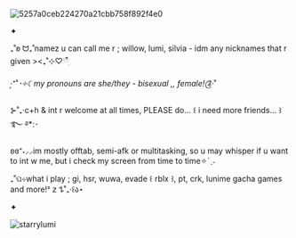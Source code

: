 ![5257a0ceb224270a21cbb758f892f4e0](https://github.com/user-attachments/assets/6c23c197-8ac2-481b-bf23-69b68c69075c)

✦

₊˚ʚ ᗢ₊˚namez u can call me r ; willow, lumi, silvia - idm any nicknames that r given ><₊˚⊹♡𓍢𓍢ִ໋

‧͙⁺˚*･༓☾my pronouns are she/they - bisexual ,, female!༊*·˚

⊱˚₊‧c+h & int r welcome at all times, PLEASE do... ꒰ i need more friends... ꒱ؘ࿐ ࿔*:･

ʚɞ⁺˖⸝⸝im mostly offtab, semi-afk or multitasking, so u may whisper if u want to int w me, but i check my screen from time to time✧ˊˎ˗

₊˚ପ⊹what i play ; gi, hsr, wuwa, evade ꒰ rblx ꒱, pt, crk, lunime gacha games and more!ᶻ 𝗓 𐰁˚₊‧꒰ა⋆

✦
<p align="left"> <img src="https://komarev.com/ghpvc/?username=starrylumi&label=˗ˏˋcounting%20stars´ˎ˗&color=a8954d&style=flat" alt="starrylumi" /> </p>
